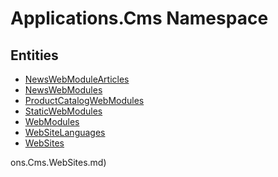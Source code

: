 ﻿---
uid: Applications.Cms
---
# Applications.Cms Namespace

## Entities
- [NewsWebModuleArticles](Applications.Cms.NewsWebModuleArticles.md)  
- [NewsWebModules](Applications.Cms.NewsWebModules.md)  
- [ProductCatalogWebModules](Applications.Cms.ProductCatalogWebModules.md)  
- [StaticWebModules](Applications.Cms.StaticWebModules.md)  
- [WebModules](Applications.Cms.WebModules.md)  
- [WebSiteLanguages](Applications.Cms.WebSiteLanguages.md)  
- [WebSites](Applications.Cms.WebSites.md)  

ons.Cms.WebSites.md)  

